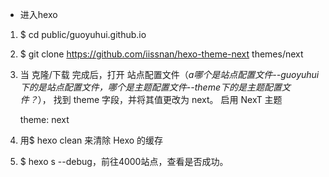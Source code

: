 * 进入hexo

1. $ cd public/guoyuhui.github.io
2. $ git clone https://github.com/iissnan/hexo-theme-next themes/next
3. 当 克隆/下载 完成后，打开 站点配置文件（*a哪个是站点配置文件--guoyuhui下的是站点配置文件，哪个是主题配置文件--theme下的是主题配置文件？*）， 找到 theme 字段，并将其值更改为 next。
   启用 NexT 主题
   
   theme: next
4. 用$ hexo clean 来清除 Hexo 的缓存
5. $ hexo s --debug，前往4000站点，查看是否成功。
